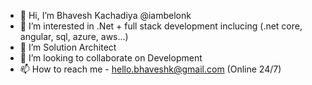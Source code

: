 - 👋 Hi, I’m Bhavesh Kachadiya @iambelonk
- 👀 I’m interested in .Net + full stack development inclucing (.net core, angular, sql, azure, aws...)
- 🌱 I’m Solution Architect
- 💞️ I’m looking to collaborate on Development
- 📫 How to reach me - hello.bhaveshk@gmail.com (Online 24/7)

<!---
iambelonk/iambelonk is a ✨ special ✨ repository because its `README.md` (this file) appears on your GitHub profile.
You can click the Preview link to take a look at your changes.
--->
